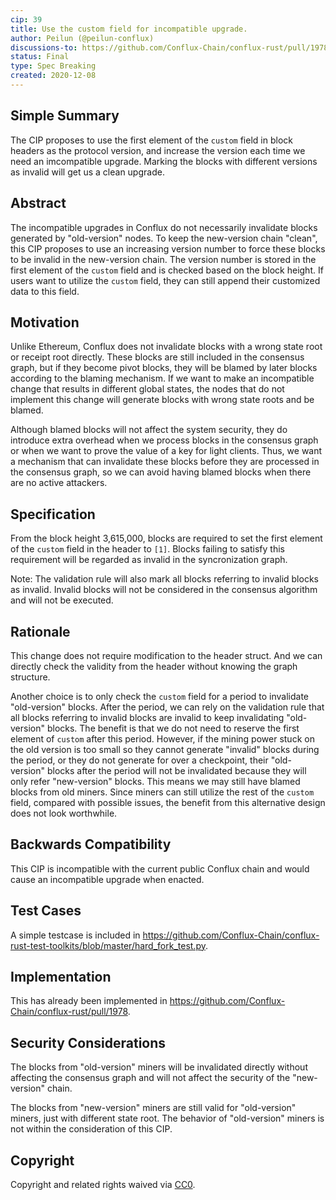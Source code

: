 ```yaml
---
cip: 39
title: Use the custom field for incompatible upgrade.
author: Peilun (@peilun-conflux)
discussions-to: https://github.com/Conflux-Chain/conflux-rust/pull/1978
status: Final
type: Spec Breaking
created: 2020-12-08
---
```


<!--You can leave these HTML comments in your merged CIP and delete the visible duplicate text guides, they will not appear and may be helpful to refer to if you edit it again. This is the suggested template for new CIPs. Note that a CIP number will be assigned by an editor. When opening a pull request to submit your CIP, please use an abbreviated title in the filename, `CIP-draft_title_abbrev.md`. The title should be 44 characters or less.-->


## Simple Summary
<!--"If you can't explain it simply, you don't understand it well enough." Provide a simplified and layman-accessible explanation of the CIP.-->
The CIP proposes to use the first element of the `custom` field in block headers as the protocol version, and increase the version each time we need an imcompatible upgrade. Marking the blocks with different versions as invalid will get us a clean upgrade.

## Abstract
<!--A short (~200 word) description of the technical issue being addressed.-->
The incompatible upgrades in Conflux do not necessarily invalidate blocks generated by "old-version" nodes. To keep the new-version chain "clean", this CIP proposes to use an increasing version number to force these blocks to be invalid in the new-version chain. The version number is stored in the first element of the `custom` field and is checked based on the block height. If users want to utilize the `custom` field, they can still append their customized data to this field.

## Motivation
<!--The motivation is critical for CIPs that want to change the Conflux protocol. It should clearly explain why the existing protocol specification is inadequate to address the problem that the CIP solves. CIP submissions without sufficient motivation may be rejected outright.-->

Unlike Ethereum, Conflux does not invalidate blocks with a wrong state root or receipt root directly. These blocks are still included in the consensus graph, but if they become pivot blocks, they will be blamed by later blocks according to the blaming mechanism. If we want to make an incompatible change that results in different global states, the nodes that do not implement this change will generate blocks with wrong state roots and be blamed.

Although blamed blocks will not affect the system security, they do introduce extra overhead when we process blocks in the consensus graph or when we want to prove the value of a key for light clients. Thus, we want a mechanism that can invalidate these blocks before they are processed in the consensus graph, so we can avoid having blamed blocks when there are no active attackers.

## Specification
<!--The technical specification should describe the syntax and semantics of any new feature. The specification should be detailed enough to allow competing, interoperable implementations for any of the current Conflux platforms ([conflux-rust](https://github.com/Conflux-Chain/conflux-rust)).-->
From the block height 3,615,000, blocks are required to set the first element of the `custom` field in the header to `[1]`. Blocks failing to satisfy this requirement will be regarded as invalid in the syncronization graph. 

Note: The validation rule will also mark all blocks referring to invalid blocks as invalid. Invalid blocks will not be considered in the consensus algorithm and will not be executed.

## Rationale
<!--The rationale fleshes out the specification by describing what motivated the design and why particular design decisions were made. It should describe alternate designs that were considered and related work, e.g. how the feature is supported in other languages. The rationale may also provide evidence of consensus within the community, and should discuss important objections or concerns raised during discussion.-->
This change does not require modification to the header struct. And we can directly check the validity from the header without knowing the graph structure.

Another choice is to only check the `custom` field for a period to invalidate "old-version" blocks. After the period, we can rely on the validation rule that all blocks referring to invalid blocks are invalid to keep invalidating "old-version" blocks. The benefit is that we do not need to reserve the first element of `custom` after this period. However, if the mining power stuck on the old version is too small so they cannot generate "invalid" blocks during the period, or they do not generate for over a checkpoint, their "old-version" blocks after the period will not be invalidated because they will only refer "new-version" blocks. This means we may still have blamed blocks from old miners. Since miners can still utilize the rest of the `custom` field, compared with possible issues, the benefit from this alternative design does not look worthwhile. 

## Backwards Compatibility
<!--All CIPs that introduce backwards incompatibilities must include a section describing these incompatibilities and their severity. The CIP must explain how the author proposes to deal with these incompatibilities. CIP submissions without a sufficient backwards compatibility treatise may be rejected outright.-->
This CIP is incompatible with the current public Conflux chain and would cause an incompatible upgrade when enacted.

## Test Cases
<!--Test cases for an implementation are mandatory for CIPs that are affecting consensus changes. Other CIPs can choose to include links to test cases if applicable.-->
A simple testcase is included in https://github.com/Conflux-Chain/conflux-rust-test-toolkits/blob/master/hard_fork_test.py. 

## Implementation
<!--The implementations must be completed before any CIP is given status "Final", but it need not be completed before the CIP is accepted. While there is merit to the approach of reaching consensus on the specification and rationale before writing code, the principle of "rough consensus and running code" is still useful when it comes to resolving many discussions of API details.-->
This has already been implemented in https://github.com/Conflux-Chain/conflux-rust/pull/1978.

## Security Considerations
<!--All CIPs must contain a section that discusses the security implications/considerations relevant to the proposed change. Include information that might be important for security discussions, surfaces risks and can be used throughout the life cycle of the proposal. E.g. include security-relevant design decisions, concerns, important discussions, implementation-specific guidance and pitfalls, an outline of threats and risks and how they are being addressed. CIP submissions missing the "Security Considerations" section will be rejected. a CIP cannot proceed to status "Final" without a Security Considerations discussion deemed sufficient by the reviewers.-->
The blocks from "old-version" miners will be invalidated directly without affecting the consensus graph and will not affect the security of the "new-version" chain.

The blocks from "new-version" miners are still valid for "old-version" miners, just with different state root. The behavior of "old-version" miners is not within the consideration of this CIP.

## Copyright
Copyright and related rights waived via [CC0](https://creativecommons.org/publicdomain/zero/1.0/).

